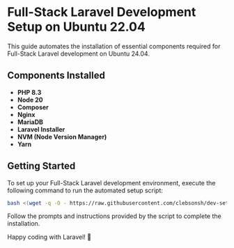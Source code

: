 # Full-Stack Laravel Development Setup on Ubuntu 22.04

This guide automates the installation of essential components required for Full-Stack Laravel development on Ubuntu 24.04.

## Components Installed

- **PHP 8.3** 
- **Node 20**
- **Composer**
- **Nginx**
- **MariaDB**
- **Laravel Installer**
- **NVM (Node Version Manager)**
- **Yarn**

## Getting Started

To set up your Full-Stack Laravel development environment, execute the following command to run the automated setup script:

```bash
bash <(wget -q -O - https://raw.githubusercontent.com/clebsonsh/dev-setup/main/setup.sh)
```

Follow the prompts and instructions provided by the script to complete the installation.

Happy coding with Laravel! 🚀
